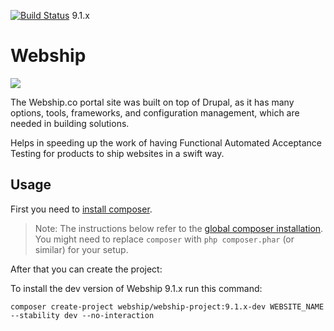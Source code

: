 [![Build Status](https://travis-ci.org/webship/webship.svg?branch=9.1.x)](https://travis-ci.com/github/webship/webship/builds) 9.1.x

# Webship

[![](https://www.drupal.org/files/styles/grid-2/public/WebshipCo-Large-V3-Logo-Color-with-padding.png)](http://drupal.org/project/webship)

The Webship.co portal site was built on top of Drupal, as it has many options, tools, frameworks, and configuration management, which are needed in building solutions.

Helps in speeding up the work of having Functional Automated Acceptance Testing for products to ship websites in a swift way.

## Usage

First you need to [install composer](https://getcomposer.org/doc/00-intro.md#installation-linux-unix-osx).

> Note: The instructions below refer to the [global composer
installation](https://getcomposer.org/doc/00-intro.md#globally).
You might need to replace `composer` with `php composer.phar` (or similar)
for your setup.

After that you can create the project:


To install the dev version of Webship 9.1.x run this command:
```
composer create-project webship/webship-project:9.1.x-dev WEBSITE_NAME --stability dev --no-interaction
```

